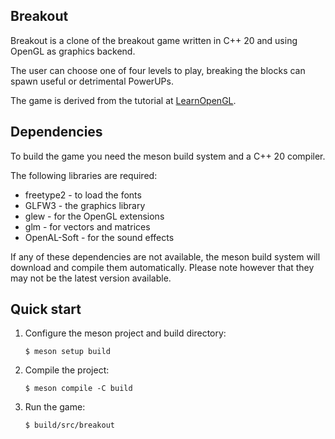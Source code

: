 ## Breakout

Breakout is a clone of the breakout game written in C++ 20 and using
OpenGL as graphics backend.

The user can choose one of four levels to play, breaking the blocks
can spawn useful or detrimental PowerUPs.

The game is derived from the tutorial at
[LearnOpenGL](https://learnopengl.com/).

## Dependencies

To build the game you need the meson build system and a C++ 20
compiler.

The following libraries are required:

  * freetype2 - to load the fonts
  * GLFW3 - the graphics library
  * glew - for the OpenGL extensions
  * glm - for vectors and matrices
  * OpenAL-Soft - for the sound effects

If any of these dependencies are not available, the meson build system
will download and compile them automatically. Please note however that
they may not be the latest version available.

## Quick start

1. Configure the meson project and build directory:

   ```
   $ meson setup build
   ```

2. Compile the project:

    ```
	$ meson compile -C build
	```

3. Run the game:

   ```
   $ build/src/breakout
   ```
